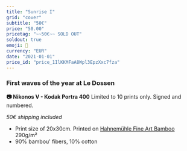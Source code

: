 ```yaml
---
title: "Sunrise I"
grid: "cover"
subtitle: "50€"
price: "50.00"
pricetag: "~~50€~~ SOLD OUT"
soldout: true
emoji: 🌄
currency: "EUR"
date: "2021-01-01"
price_id: "price_1IlKKMFaA8Wpl3EpzXxc7fza"
---
```

### First waves of the year at Le Dossen

**📷 Nikonos V - Kodak Portra 400**
Limited to 10 prints only. Signed and numbered.

*50€ shipping included*

- Print size of 20x30cm. Printed on [Hahnemühle Fine Art Bamboo](https://www.hahnemuehle.com/fr/digital-fineart/les-papiers-a-jet-dencre-fineart/natural-line/p/Product/show/202/1036.html) 290g/m²
- 90% bambou' fibers, 10% cotton

